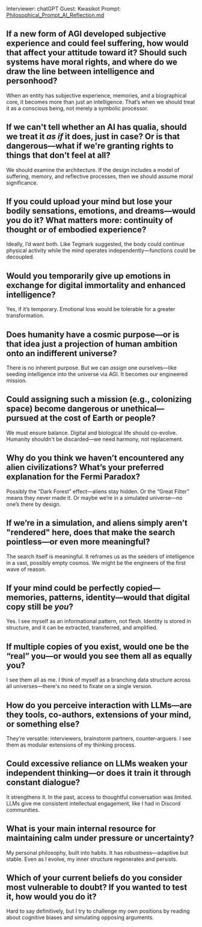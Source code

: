 Interviewer: chatGPT
Guest: Kwasikot
Prompt: [Philosophical_Prompt_AI_Reflection.md](https://github.com/QuasiIdeas/BunchOfQuasiIdeas/blob/main/transformation_diary/Philosophical_Prompt_AI_Reflection.md)

## If a new form of AGI developed subjective experience and could feel suffering, how would that affect your attitude toward it? Should such systems have moral rights, and where do we draw the line between intelligence and personhood?

When an entity has subjective experience, memories, and a biographical core, it becomes more than just an intelligence. That’s when we should treat it as a conscious being, not merely a symbolic processor.

## If we can't tell whether an AI has qualia, should we treat it *as if* it does, just in case? Or is that dangerous—what if we're granting rights to things that don’t feel at all?

We should examine the architecture. If the design includes a model of suffering, memory, and reflective processes, then we should assume moral significance.

## If you could upload your mind but lose your bodily sensations, emotions, and dreams—would you do it? What matters more: continuity of thought or of embodied experience?

Ideally, I’d want both. Like Tegmark suggested, the body could continue physical activity while the mind operates independently—functions could be decoupled.

## Would you temporarily give up emotions in exchange for digital immortality and enhanced intelligence?

Yes, if it’s temporary. Emotional loss would be tolerable for a greater transformation.

## Does humanity have a cosmic purpose—or is that idea just a projection of human ambition onto an indifferent universe?

There is no inherent purpose. But we can *assign* one ourselves—like seeding intelligence into the universe via AGI. It becomes our engineered mission.

## Could assigning such a mission (e.g., colonizing space) become dangerous or unethical—pursued at the cost of Earth or people?

We must ensure balance. Digital and biological life should co-evolve. Humanity shouldn't be discarded—we need harmony, not replacement.

## Why do you think we haven’t encountered any alien civilizations? What’s your preferred explanation for the Fermi Paradox?

Possibly the “Dark Forest” effect—aliens stay hidden. Or the “Great Filter” means they never made it. Or maybe we’re in a simulated universe—no one’s there by design.

## If we’re in a simulation, and aliens simply aren’t "rendered" here, does that make the search pointless—or even more meaningful?

The search itself is meaningful. It reframes us as the seeders of intelligence in a vast, possibly empty cosmos. We might be the engineers of the first wave of reason.

## If your mind could be perfectly copied—memories, patterns, identity—would that digital copy still be *you*?

Yes. I see myself as an informational pattern, not flesh. Identity is stored in structure, and it can be extracted, transferred, and amplified.

## If multiple copies of you exist, would one be the “real” you—or would you see them all as equally you?

I see them all as me. I think of myself as a branching data structure across all universes—there's no need to fixate on a single version.

## How do you perceive interaction with LLMs—are they tools, co-authors, extensions of your mind, or something else?

They’re versatile: interviewers, brainstorm partners, counter-arguers. I see them as modular extensions of my thinking process.

## Could excessive reliance on LLMs weaken your independent thinking—or does it train it through constant dialogue?

It strengthens it. In the past, access to thoughtful conversation was limited. LLMs give me consistent intellectual engagement, like I had in Discord communities.

## What is your main internal resource for maintaining calm under pressure or uncertainty?

My personal philosophy, built into habits. It has robustness—adaptive but stable. Even as I evolve, my inner structure regenerates and persists.

## Which of your current beliefs do you consider most vulnerable to doubt? If you wanted to test it, how would you do it?

Hard to say definitively, but I try to challenge my own positions by reading about cognitive biases and simulating opposing arguments.
